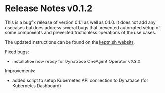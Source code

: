 # Release Notes v0.1.2

This is a bugfix release of version 0.1.1 as well as 0.1.0. It does not add any usecases but does address several bugs that prevented automated setup of some components and prevented frictionless operations of the use cases.

The updated instructions can be found on the [keptn.sh website](https://keptn.sh/docs/0.1.2/).

Fixed bugs:
- installation now ready for Dynatrace OneAgent Operator v0.3.0

Improvements:
- added script to setup Kubernetes API connection to Dynatrace (for Kubernetes Dashboard)
